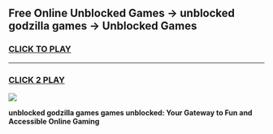 
## Free Online Unblocked Games → unblocked godzilla games → Unblocked Games
<h3>
<a href="https://premium.freeplayer.one?title=unblocked_godzilla_games&ref=21F">CLICK TO PLAY</a></h3>
<hr>

<h3>
<a href="https://premium.freeplayer.one?title=unblocked_godzilla_games&ref=21F">CLICK 2 PLAY</a>
  
</h3>

<a href="https://premium.freeplayer.one?title=unblocked_godzilla_games&ref=21F/"><img src="https://clearcache.store/games.png"></a>


**unblocked godzilla games games unblocked: Your Gateway to Fun and Accessible Online Gaming**
